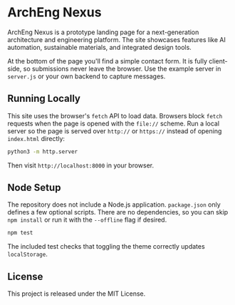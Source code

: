 # ArchEng Nexus

ArchEng Nexus is a prototype landing page for a next-generation architecture and engineering platform. The site showcases features like AI automation, sustainable materials, and integrated design tools.

At the bottom of the page you'll find a simple contact form. It is fully client-side, so submissions never leave the browser. Use the example server in `server.js` or your own backend to capture messages.

## Running Locally

This site uses the browser's `fetch` API to load data. Browsers block `fetch`
requests when the page is opened with the `file://` scheme. Run a local server
so the page is served over `http://` or `https://` instead of opening
`index.html` directly:

```bash
python3 -m http.server
```

Then visit `http://localhost:8000` in your browser.

## Node Setup

The repository does not include a Node.js application. `package.json` only defines a few optional scripts. There are no dependencies, so you can skip `npm install` or run it with the `--offline` flag if desired.


```bash
npm test
```

The included test checks that toggling the theme correctly updates
`localStorage`.

## License

This project is released under the MIT License.
